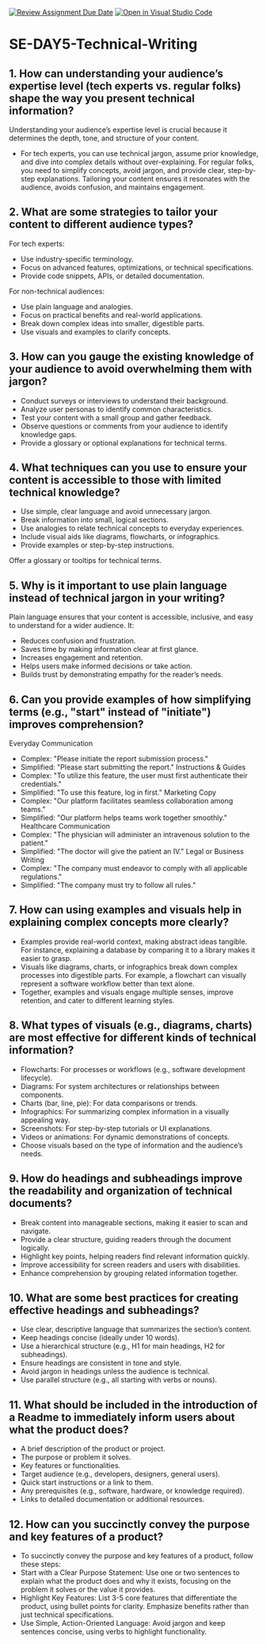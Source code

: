 [![Review Assignment Due Date](https://classroom.github.com/assets/deadline-readme-button-22041afd0340ce965d47ae6ef1cefeee28c7c493a6346c4f15d667ab976d596c.svg)](https://classroom.github.com/a/zsAR-pyY)
[![Open in Visual Studio Code](https://classroom.github.com/assets/open-in-vscode-2e0aaae1b6195c2367325f4f02e2d04e9abb55f0b24a779b69b11b9e10269abc.svg)](https://classroom.github.com/online_ide?assignment_repo_id=18533287&assignment_repo_type=AssignmentRepo)
# SE-DAY5-Technical-Writing
## 1. How can understanding your audience’s expertise level (tech experts vs. regular folks) shape the way you present technical information?
Understanding your audience’s expertise level is crucial because it determines the depth, tone, and structure of your content.
  - For tech experts, you can use technical jargon, assume prior knowledge, and dive into complex details without over-explaining.
For regular folks, you need to simplify concepts, avoid jargon, and provide clear, step-by-step explanations. Tailoring your content ensures it resonates with the audience, avoids confusion, and maintains engagement.

## 2. What are some strategies to tailor your content to different audience types?
For tech experts:
  - Use industry-specific terminology.
  - Focus on advanced features, optimizations, or technical specifications.
  - Provide code snippets, APIs, or detailed documentation.

For non-technical audiences:
  - Use plain language and analogies.
  - Focus on practical benefits and real-world applications.
  - Break down complex ideas into smaller, digestible parts.
  - Use visuals and examples to clarify concepts.

## 3. How can you gauge the existing knowledge of your audience to avoid overwhelming them with jargon?
  - Conduct surveys or interviews to understand their background.
  - Analyze user personas to identify common characteristics.
  - Test your content with a small group and gather feedback.
  - Observe questions or comments from your audience to identify knowledge gaps.
  - Provide a glossary or optional explanations for technical terms.

## 4. What techniques can you use to ensure your content is accessible to those with limited technical knowledge?
  - Use simple, clear language and avoid unnecessary jargon.
  - Break information into small, logical sections.
  - Use analogies to relate technical concepts to everyday experiences.
  - Include visual aids like diagrams, flowcharts, or infographics.
  - Provide examples or step-by-step instructions.

Offer a glossary or tooltips for technical terms.

## 5. Why is it important to use plain language instead of technical jargon in your writing?
Plain language ensures that your content is accessible, inclusive, and easy to understand for a wider audience. It:
  - Reduces confusion and frustration.
  - Saves time by making information clear at first glance.
  - Increases engagement and retention.
  - Helps users make informed decisions or take action.
  - Builds trust by demonstrating empathy for the reader’s needs.

## 6. Can you provide examples of how simplifying terms (e.g., "start" instead of "initiate") improves comprehension?
Everyday Communication
  - Complex: "Please initiate the report submission process."
  - Simplified: "Please start submitting the report."
Instructions & Guides
  - Complex: "To utilize this feature, the user must first authenticate their credentials."
  - Simplified: "To use this feature, log in first."
Marketing Copy
  - Complex: "Our platform facilitates seamless collaboration among teams."
  - Simplified: "Our platform helps teams work together smoothly."
Healthcare Communication
  - Complex: "The physician will administer an intravenous solution to the patient."
  - Simplified: "The doctor will give the patient an IV."
Legal or Business Writing
  - Complex: "The company must endeavor to comply with all applicable regulations."
  - Simplified: "The company must try to follow all rules."

## 7. How can using examples and visuals help in explaining complex concepts more clearly?
  - Examples provide real-world context, making abstract ideas tangible. For instance, explaining a database by comparing it to a library makes it easier to grasp.
  - Visuals like diagrams, charts, or infographics break down complex processes into digestible parts. For example, a flowchart can visually represent a software workflow better than text alone.
  - Together, examples and visuals engage multiple senses, improve retention, and cater to different learning styles.

## 8. What types of visuals (e.g., diagrams, charts) are most effective for different kinds of technical information?
  - Flowcharts: For processes or workflows (e.g., software development lifecycle).
  - Diagrams: For system architectures or relationships between components.
  - Charts (bar, line, pie): For data comparisons or trends.
  - Infographics: For summarizing complex information in a visually appealing way.
  - Screenshots: For step-by-step tutorials or UI explanations.
  - Videos or animations: For dynamic demonstrations of concepts.
  - Choose visuals based on the type of information and the audience’s needs.

## 9. How do headings and subheadings improve the readability and organization of technical documents?
   - Break content into manageable sections, making it easier to scan and navigate.
   - Provide a clear structure, guiding readers through the document logically.
   - Highlight key points, helping readers find relevant information quickly.
   - Improve accessibility for screen readers and users with disabilities.
   - Enhance comprehension by grouping related information together.

## 10. What are some best practices for creating effective headings and subheadings?
   - Use clear, descriptive language that summarizes the section’s content.
   - Keep headings concise (ideally under 10 words).
   - Use a hierarchical structure (e.g., H1 for main headings, H2 for subheadings).
   - Ensure headings are consistent in tone and style.
   - Avoid jargon in headings unless the audience is technical.
   - Use parallel structure (e.g., all starting with verbs or nouns).

## 11. What should be included in the introduction of a Readme to immediately inform users about what the product does?
   - A brief description of the product or project.
   - The purpose or problem it solves.
   - Key features or functionalities.
   - Target audience (e.g., developers, designers, general users).
   - Quick start instructions or a link to them.
   - Any prerequisites (e.g., software, hardware, or knowledge required).
   - Links to detailed documentation or additional resources.

## 12. How can you succinctly convey the purpose and key features of a product?
  - To succinctly convey the purpose and key features of a product, follow these steps:
  - Start with a Clear Purpose Statement: Use one or two sentences to explain what the product does and why it exists, focusing on the problem it solves or the value it provides.
  - Highlight Key Features: List 3-5 core features that differentiate the product, using bullet points for clarity. Emphasize benefits rather than just technical specifications.
  - Use Simple, Action-Oriented Language: Avoid jargon and keep sentences concise, using verbs to highlight functionality.
